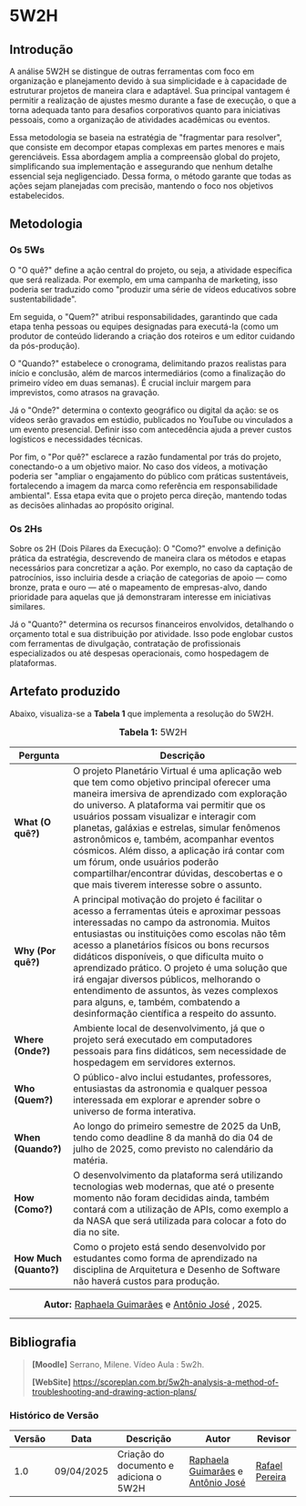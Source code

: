 # 5W2H <a id="artefato"></a>

## Introdução

A análise 5W2H se distingue de outras ferramentas com foco em organização e planejamento devido à sua simplicidade e à capacidade de estruturar projetos de maneira clara e adaptável. Sua principal vantagem é permitir a realização de ajustes mesmo durante a fase de execução, o que a torna adequada tanto para desafios corporativos quanto para iniciativas pessoais, como a organização de atividades acadêmicas ou eventos.

Essa metodologia se baseia na estratégia de "fragmentar para resolver", que consiste em decompor etapas complexas em partes menores e mais gerenciáveis. Essa abordagem amplia a compreensão global do projeto, simplificando sua implementação e assegurando que nenhum detalhe essencial seja negligenciado. Dessa forma, o método garante que todas as ações sejam planejadas com precisão, mantendo o foco nos objetivos estabelecidos.

## Metodologia

### Os 5Ws

O "O quê?" define a ação central do projeto, ou seja, a atividade específica que será realizada. Por exemplo, em uma campanha de marketing, isso poderia ser traduzido como "produzir uma série de vídeos educativos sobre sustentabilidade". 

Em seguida, o "Quem?" atribui responsabilidades, garantindo que cada etapa tenha pessoas ou equipes designadas para executá-la (como um produtor de conteúdo liderando a criação dos roteiros e um editor cuidando da pós-produção).

O "Quando?" estabelece o cronograma, delimitando prazos realistas para início e conclusão, além de marcos intermediários (como a finalização do primeiro vídeo em duas semanas). É crucial incluir margem para imprevistos, como atrasos na gravação. 

Já o "Onde?" determina o contexto geográfico ou digital da ação: se os vídeos serão gravados em estúdio, publicados no YouTube ou vinculados a um evento presencial. Definir isso com antecedência ajuda a prever custos logísticos e necessidades técnicas.

Por fim, o "Por quê?" esclarece a razão fundamental por trás do projeto, conectando-o a um objetivo maior. No caso dos vídeos, a motivação poderia ser "ampliar o engajamento do público com práticas sustentáveis, fortalecendo a imagem da marca como referência em responsabilidade ambiental". Essa etapa evita que o projeto perca direção, mantendo todas as decisões alinhadas ao propósito original.


### Os 2Hs
Sobre os 2H (Dois Pilares da Execução):
O "Como?" envolve a definição prática da estratégia, descrevendo de maneira clara os métodos e etapas necessários para concretizar a ação. Por exemplo, no caso da captação de patrocínios, isso incluiria desde a criação de categorias de apoio — como bronze, prata e ouro — até o mapeamento de empresas-alvo, dando prioridade para aquelas que já demonstraram interesse em iniciativas similares.

Já o "Quanto?" determina os recursos financeiros envolvidos, detalhando o orçamento total e sua distribuição por atividade. Isso pode englobar custos com ferramentas de divulgação, contratação de profissionais especializados ou até despesas operacionais, como hospedagem de plataformas.

## Artefato produzido

Abaixo, visualiza-se a **Tabela 1** que implementa a resolução do 5W2H.
<a id="tabela"></a>

<font size="3"><p style="text-align: center"><b>Tabela 1:</b> 5W2H</p></font>


| Pergunta | Descrição |
|----------|-----------|
| **What (O quê?)** | O projeto Planetário Virtual é uma aplicação web que tem como objetivo principal oferecer uma maneira imersiva de aprendizado com exploração do universo. A plataforma vai permitir que os usuários possam visualizar e interagir com planetas, galáxias e estrelas, simular fenômenos astronômicos e, também, acompanhar eventos cósmicos. Além disso, a aplicação irá contar com um fórum, onde usuários poderão compartilhar/encontrar dúvidas, descobertas e o que mais tiverem interesse sobre o assunto. |
| **Why (Por quê?)** | A principal motivação do projeto é facilitar o acesso a ferramentas úteis e aproximar pessoas interessadas no campo da astronomia. Muitos entusiastas ou instituições como escolas não têm acesso a planetários físicos ou bons recursos didáticos disponíveis, o que dificulta muito o aprendizado prático. O projeto é uma solução que irá engajar diversos públicos, melhorando o entendimento de assuntos, às vezes complexos para alguns, e, também, combatendo a desinformação científica a respeito do assunto. |
| **Where (Onde?)** | Ambiente local de desenvolvimento, já que o projeto será executado em computadores pessoais para fins didáticos, sem necessidade de hospedagem em servidores externos. |
| **Who (Quem?)** | O público-alvo inclui estudantes, professores, entusiastas da astronomia e qualquer pessoa interessada em explorar e aprender sobre o universo de forma interativa. |
| **When (Quando?)** | Ao longo do primeiro semestre de 2025 da UnB, tendo como deadline 8 da manhã do dia 04 de julho de 2025, como previsto no calendário da matéria. |
| **How (Como?)** | O desenvolvimento da plataforma será utilizando tecnologias web modernas, que até o presente momento não foram decididas ainda, também contará com a utilização de APIs, como exemplo a da NASA que será utilizada para colocar a foto do dia no site. |
| **How Much (Quanto?)** | Como o projeto está sendo desenvolvido por estudantes como forma de aprendizado na disciplina de Arquitetura e Desenho de Software não haverá custos para produção. |


<font size="3"><p style="text-align: center"><b>Autor:</b> [Raphaela Guimarães](https://github.com/raphaiela) e [Antônio José](https://github.com/antonioleaojr) , 2025.</p></font>

---

## Bibliografia


> **[Moodle]** Serrano, Milene. Vídeo Aula : 5w2h.
>
> **[WebSite]** <a href="dt">https://scoreplan.com.br/5w2h-analysis-a-method-of-troubleshooting-and-drawing-action-plans/</a>


### Histórico de Versão

| Versão | Data       | Descrição                                      | Autor               | Revisor            |
|--------|------------|------------------------------------------------|---------------------|--------------------|
| 1.0    | 09/04/2025 | Criação do documento e adiciona o 5W2H | [Raphaela Guimarães](https://github.com/raphaiela) e [Antônio José](https://github.com/antonioleaojr)          |  [Rafael Pereira](https://github.com/rafgpereira)  |